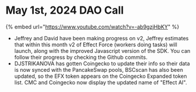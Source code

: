 # May 1st, 2024 DAO Call

{% embed url="https://www.youtube.com/watch?v=-ab9gzjHbKY" %}

* Jeffrey and David have been making progress on v2, Jeffrey estimates that within this month v2 of Effect Force (workers doing tasks) will launch, along with the improved Javascript version of the SDK. You can follow their progress by checking the Github commits.
* DJSTRIKANOVA has gotten Coingecko to update their info so their data is now synced with the PancakeSwap pools, BSCscan has also been updated, so the EFX token appears on the Coingecko Expanded token list. CMC and Coingecko now display the updated name of "Effect AI".
